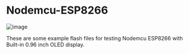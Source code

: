 # Nodemcu-ESP8266

![image](https://github.com/user-attachments/assets/8cfb8802-9942-4037-88a6-6e97c460d612)

These are some example flash files for testing Nodemcu ESP8266 with Built-in 0.96 inch OLED display.
